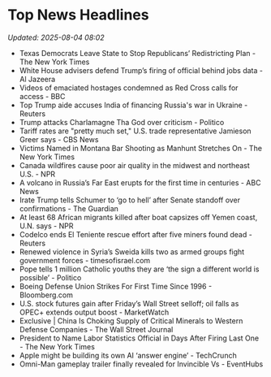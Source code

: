 # Top News Headlines

_Updated: 2025-08-04 08:02_

- Texas Democrats Leave State to Stop Republicans’ Redistricting Plan - The New York Times
- White House advisers defend Trump’s firing of official behind jobs data - Al Jazeera
- Videos of emaciated hostages condemned as Red Cross calls for access - BBC
- Top Trump aide accuses India of financing Russia's war in Ukraine - Reuters
- Trump attacks Charlamagne Tha God over criticism - Politico
- Tariff rates are "pretty much set," U.S. trade representative Jamieson Greer says - CBS News
- Victims Named in Montana Bar Shooting as Manhunt Stretches On - The New York Times
- Canada wildfires cause poor air quality in the midwest and northeast U.S. - NPR
- A volcano in Russia’s Far East erupts for the first time in centuries - ABC News
- Irate Trump tells Schumer to ‘go to hell’ after Senate standoff over confirmations - The Guardian
- At least 68 African migrants killed after boat capsizes off Yemen coast, U.N. says - NPR
- Codelco ends El Teniente rescue effort after five miners found dead - Reuters
- Renewed violence in Syria’s Sweida kills two as armed groups fight government forces - timesofisrael.com
- Pope tells 1 million Catholic youths they are ‘the sign a different world is possible’ - Politico
- Boeing Defense Union Strikes For First Time Since 1996 - Bloomberg.com
- U.S. stock futures gain after Friday’s Wall Street selloff; oil falls as OPEC+ extends output boost - MarketWatch
- Exclusive | China Is Choking Supply of Critical Minerals to Western Defense Companies - The Wall Street Journal
- President to Name Labor Statistics Official in Days After Firing Last One - The New York Times
- Apple might be building its own AI ‘answer engine’ - TechCrunch
- Omni-Man gameplay trailer finally revealed for Invincible Vs - EventHubs